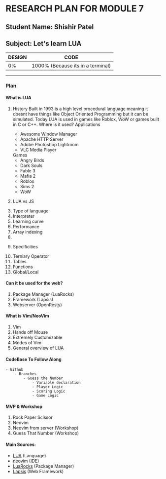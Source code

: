 # RESEARCH PLAN FOR MODULE 7

## Student Name: **Shishir Patel**

## Subject: **Let's learn LUA**


| **DESIGN**   | ****CODE****    |
|--------------- | --------------- |
| 0%   | 1000% (Because its in a terminal)   |

---
### Plan
#### What is LUA
 1. History
 Built in 1993 is a high level procedural language meaning it doesnt have things like Object Oriented Programming but it can be simulated.  Today LUA is used in games like Roblox, WoW or games built in C or C++.
    Where is it used?
        Applications
        <ul><li>Awesome Window Manager</li>
        <li>Apache HTTP Server</li>
        <li>Adobe Photoshop Lightroom</li>
        <li>VLC Media Player</li></ul>
        Games
        <ul><li>Angry Birds</li>
        <li>Dark Souls</li>
        <li>Fable 3</li>
        <li>Mafia 2</li>
        <li>Roblox</li>
        <li>Sims 2</li>
        <li>WoW</li></ul>
 
 2. LUA vs JS
     <li>Type of language</li>
     <li>Interpreter</li>
     <li>Learning curve</li>
     <li>Performance</li>
     <li>Array indexing</li>
     <li></li>
 3. Specificities
        <li>Terniary Operator</li>
        <li>Tables</li>
        <li>Functions</li>
         <li>Global/Local</li>

#### Can it be used for the web?
 1. Package Manager (LuaRocks)
 2. Framework (Lapsis)
 3. Webserver (OpenResty)

#### What is Vim/NeoVim
 1. Vim
 2. Hands off Mouse
 3. Extremely Customizable
 4. Modes of Vim
 5. General overview of LUA

#### CodeBase To Follow Along
    - Github
        - Branches
            - Guess the Number
                - Variable declaration
                - Player Logic
                - Scoring Logic
                - Game Logic


#### MVP & Workshop
 1. Rock Paper Scissor
 2. Neovim
 3. Neovim from server (Workshop)
 4. Guess That Number (Workshop)
 

#### Main Sources:
- [LUA](https://lua.org) (Language)
- [neovim](https://neovim.io) (IDE)
- [LuaRocks](https://luarocks.org) (Package Manager)
- [Lapsis](https://leafo.net/lapis/) (Web Framework)

